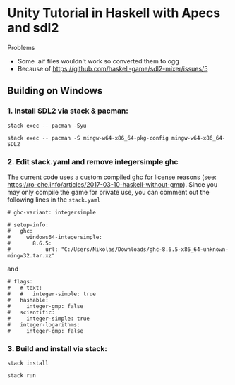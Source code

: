 # Unity Tutorial in Haskell with Apecs and sdl2

Problems

- Some .aif files wouldn't work so converted them to ogg
- Because of https://github.com/haskell-game/sdl2-mixer/issues/5

## Building on Windows

### 1. Install SDL2 via stack & pacman:

`stack exec -- pacman -Syu`

`stack exec -- pacman -S mingw-w64-x86_64-pkg-config mingw-w64-x86_64-SDL2`

### 2. Edit stack.yaml and remove integersimple ghc

The current code uses a custom compiled ghc for license reasons (see: https://ro-che.info/articles/2017-03-10-haskell-without-gmp). Since you may only compile the game for private use, you can comment out the following lines in the `stack.yaml`

```
# ghc-variant: integersimple

# setup-info:
#   ghc:
#     windows64-integersimple:
#       8.6.5:
#           url: "C:/Users/Nikolas/Downloads/ghc-8.6.5-x86_64-unknown-mingw32.tar.xz"
```

and

```
# flags:
#   # text:
#   #   integer-simple: true
#   hashable:
#     integer-gmp: false
#   scientific:
#     integer-simple: true
#   integer-logarithms:
#     integer-gmp: false
```

### 3. Build and install via stack:

`stack install`

`stack run`
